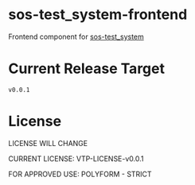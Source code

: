 # sos-test_system-frontend

Frontend component for [sos-test_system](https://github.com/vtp-one/sos-test_system)

# Current Release Target
```
v0.0.1
```

# License
LICENSE WILL CHANGE

CURRENT LICENSE: VTP-LICENSE-v0.0.1

FOR APPROVED USE: POLYFORM - STRICT

